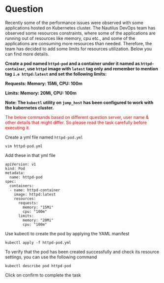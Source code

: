 # Question
Recently some of the performance issues were observed with some applications hosted on Kubernetes cluster. The Nautilus DevOps team has observed some resources constraints, where some of the applications are running out of resources like memory, cpu etc., and some of the applications are consuming more resources than needed. Therefore, the team has decided to add some limits for resources utilization. Below you can find more details.

**Create a pod named `httpd-pod` and a container under it named as `httpd-container`, use `httpd` image with `latest` tag only and remember to mention tag `i.e httpd:latest` and set the following limits:**

**Requests: Memory: 15Mi, CPU: 100m**

**Limits: Memory: 20Mi, CPU: 100m**

**Note: The `kubectl` utility on `jump_host` has been configured to work with the kubernetes cluster.**

<span style="color: red;">The below commands based on different question server, user name & other details that might differ. So please read the task carefully before executing it. </span>

Create a yml file named `httpd-pod.yml` 
```
vim httpd-pod.yml
```
Add these in that yml file
```
apiVersion: v1
kind: Pod
metadata:
  name: httpd-pod
spec:
  containers:
  - name: httpd-container
    image: httpd:latest
    resources:
      requests:
        memory: "15Mi"
        cpu: "100m"
      limits:
        memory: "20Mi"
        cpu: "100m"
```
Use kubectl to create the pod by applying the YAML manifest
```
kubectl apply -f httpd-pod.yml
```
To verify that the pod has been created successfully and check its resource settings, you can use the following command
```
kubectl describe pod httpd-pod
```
Click on confirm to complete the task
